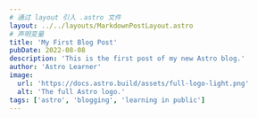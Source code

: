 ```yaml
---
# 通过 layout 引入 .astro 文件
layout: ../../layouts/MarkdownPostLayout.astro
# 声明变量
title: 'My First Blog Post'
pubDate: 2022-08-08
description: 'This is the first post of my new Astro blog.'
author: 'Astro Learner'
image:
  url: 'https://docs.astro.build/assets/full-logo-light.png'
  alt: 'The full Astro logo.'
tags: ['astro', 'blogging', 'learning in public']
---
```

